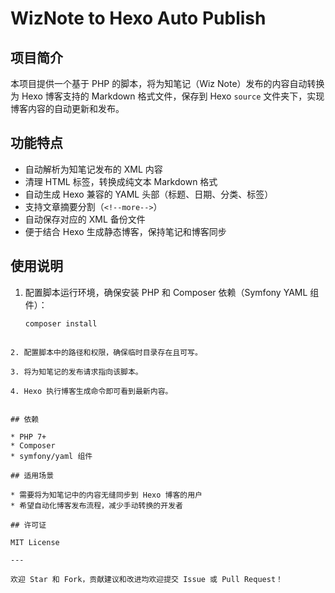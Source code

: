 
# WizNote to Hexo Auto Publish

## 项目简介

本项目提供一个基于 PHP 的脚本，将为知笔记（Wiz Note）发布的内容自动转换为 Hexo 博客支持的 Markdown 格式文件，保存到 Hexo `source` 文件夹下，实现博客内容的自动更新和发布。

## 功能特点

- 自动解析为知笔记发布的 XML 内容
- 清理 HTML 标签，转换成纯文本 Markdown 格式
- 自动生成 Hexo 兼容的 YAML 头部（标题、日期、分类、标签）
- 支持文章摘要分割（`<!--more-->`）
- 自动保存对应的 XML 备份文件
- 便于结合 Hexo 生成静态博客，保持笔记和博客同步

## 使用说明

1. 配置脚本运行环境，确保安装 PHP 和 Composer 依赖（Symfony YAML 组件）：

   ```bash
   composer install
````

2. 配置脚本中的路径和权限，确保临时目录存在且可写。

3. 将为知笔记的发布请求指向该脚本。

4. Hexo 执行博客生成命令即可看到最新内容。


## 依赖

* PHP 7+
* Composer
* symfony/yaml 组件

## 适用场景

* 需要将为知笔记中的内容无缝同步到 Hexo 博客的用户
* 希望自动化博客发布流程，减少手动转换的开发者

## 许可证

MIT License

---

欢迎 Star 和 Fork，贡献建议和改进均欢迎提交 Issue 或 Pull Request！
